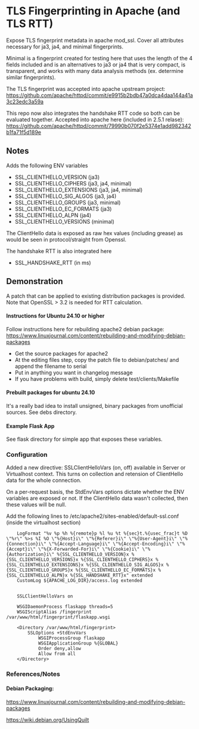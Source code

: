 # TLS Fingerprinting in Apache (and TLS RTT)
Expose TLS fingerprint metadata in apache mod_ssl. Cover all attributes necessary for ja3, ja4, and minimal fingerprints.

Minimal is a fingerprint created for testing here that uses the length of the 4 fields included and is an alternatives to ja3 or ja4 that is very compact, is transparent, and works with many data analysis methods (ex. determine similar fingerprints).

The TLS fingerprint was accepted into apache upstream project: https://github.com/apache/httpd/commit/e9915b2bdb47a0dca4daa144a41a3c23edc3a59a

This repo now also integrates the handshake RTT code so both can be evaluated together. Accepted into apache here (included in 2.5.1 relase): https://github.com/apache/httpd/commit/79990b070f2e5374e1add982342b1fa71f5d189e

## Notes

Adds the following ENV variables
  - SSL_CLIENTHELLO_VERSION (ja3)
  - SSL_CLIENTHELLO_CIPHERS (ja3, ja4, minimal)
  - SSL_CLIENTHELLO_EXTENSIONS (ja3, ja4, minimal)
  - SSL_CLIENTHELLO_SIG_ALGOS (ja3, ja4)
  - SSL_CLIENTHELLO_GROUPS (ja3, minimal)
  - SSL_CLIENTHELLO_EC_FORMATS (ja3)
  - SSL_CLIENTHELLO_ALPN (ja4)
  - SSL_CLIENTHELLO_VERSIONS (minimal)

The ClientHello data is exposed as raw hex values (including grease) as would be seen in protocol/straight from Openssl.

The handshake RTT is also integrated here
  - SSL_HANDSHAKE_RTT (in ms)

## Demonstration
A patch that can be applied to existing distribution packages is provided. Note that OpenSSL > 3.2 is needed for RTT calculation.

#### Instructions for Ubuntu 24.10 or higher
Follow instructions here for rebuilding apache2 debian package: https://www.linuxjournal.com/content/rebuilding-and-modifying-debian-packages

  - Get the source packages for apache2
  - At the editing files step, copy the patch file to debian/patches/ and append the filename to serial
  - Put in anything you want in changelog message
  - If you have problems with build, simply delete test/clients/Makefile

#### Prebuilt packages for ubuntu 24.10

It's a really bad idea to install unsigned, binary packages from unofficial sources. See debs directory.

#### Example Flask App

See flask directory for simple app that exposes these variables.

### Configuration

Added a new directive: SSLClientHelloVars (on, off) available in Server or Virtualhost context. This turns on collection and retension of ClientHello data for the whole connection.

On a per-request basis, the StdEnvVars options dictate whether the ENV variables are exposed or not. If the ClientHello data wasn't collected, then these values will be null.

Add the following lines to /etc/apache2/sites-enabled/default-ssl.conf (inside the virtualhost section)

```
    LogFormat "%v %p %h %{remote}p %l %u %t %{sec}t.%{usec_frac}t %D \"%r\" %>s %I %O \"%{Host}i\" \"%{Referer}i\" \"%{User-Agent}i\" \"%{Connection}i\" \"%{Accept-Language}i\" \"%{Accept-Encoding}i\" \"%{Accept}i\" \"%{X-Forwarded-For}i\" \"%{Cookie}i\" \"%{Authorization}i\" %{SSL_CLIENTHELLO_VERSION}x %{SSL_CLIENTHELLO_VERSIONS}x %{SSL_CLIENTHELLO_CIPHERS}x %{SSL_CLIENTHELLO_EXTENSIONS}x %{SSL_CLIENTHELLO_SIG_ALGOS}x %{SSL_CLIENTHELLO_GROUPS}x %{SSL_CLIENTHELLO_EC_FORMATS}x %{SSL_CLIENTHELLO_ALPN}x %{SSL_HANDSHAKE_RTT}x" extended
    CustomLog ${APACHE_LOG_DIR}/access.log extended


    SSLClientHelloVars on

    WSGIDaemonProcess flaskapp threads=5
    WSGIScriptAlias /fingerprint /var/www/html/fingerprint/flaskapp.wsgi

    <Directory /var/www/html/fingerprint>
        SSLOptions +StdEnvVars
            WSGIProcessGroup flaskapp
            WSGIApplicationGroup %{GLOBAL}
            Order deny,allow
            Allow from all
    </Directory>
```

### References/Notes

#### Debian Packaging:

https://www.linuxjournal.com/content/rebuilding-and-modifying-debian-packages

https://wiki.debian.org/UsingQuilt


